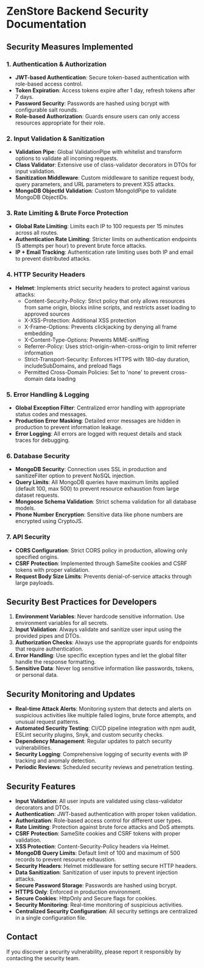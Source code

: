 # ZenStore Backend Security Documentation

## Security Measures Implemented

### 1. Authentication & Authorization

- **JWT-based Authentication**: Secure token-based authentication with role-based access control.
- **Token Expiration**: Access tokens expire after 1 day, refresh tokens after 7 days.
- **Password Security**: Passwords are hashed using bcrypt with configurable salt rounds.
- **Role-based Authorization**: Guards ensure users can only access resources appropriate for their role.

### 2. Input Validation & Sanitization

- **Validation Pipe**: Global ValidationPipe with whitelist and transform options to validate all incoming requests.
- **Class Validator**: Extensive use of class-validator decorators in DTOs for input validation.
- **Sanitization Middleware**: Custom middleware to sanitize request body, query parameters, and URL parameters to prevent XSS attacks.
- **MongoDB ObjectId Validation**: Custom MongoIdPipe to validate MongoDB ObjectIDs.

### 3. Rate Limiting & Brute Force Protection

- **Global Rate Limiting**: Limits each IP to 100 requests per 15 minutes across all routes.
- **Authentication Rate Limiting**: Stricter limits on authentication endpoints (5 attempts per hour) to prevent brute force attacks.
- **IP + Email Tracking**: Authentication rate limiting uses both IP and email to prevent distributed attacks.

### 4. HTTP Security Headers

- **Helmet**: Implements strict security headers to protect against various attacks:
  - Content-Security-Policy: Strict policy that only allows resources from same origin, blocks inline scripts, and restricts asset loading to approved sources
  - X-XSS-Protection: Additional XSS protection
  - X-Frame-Options: Prevents clickjacking by denying all frame embedding
  - X-Content-Type-Options: Prevents MIME-sniffing
  - Referrer-Policy: Uses strict-origin-when-cross-origin to limit referrer information
  - Strict-Transport-Security: Enforces HTTPS with 180-day duration, includeSubDomains, and preload flags
  - Permitted Cross-Domain Policies: Set to 'none' to prevent cross-domain data loading

### 5. Error Handling & Logging

- **Global Exception Filter**: Centralized error handling with appropriate status codes and messages.
- **Production Error Masking**: Detailed error messages are hidden in production to prevent information leakage.
- **Error Logging**: All errors are logged with request details and stack traces for debugging.

### 6. Database Security

- **MongoDB Security**: Connection uses SSL in production and sanitizeFilter option to prevent NoSQL injection.
- **Query Limits**: All MongoDB queries have maximum limits applied (default 100, max 500) to prevent resource exhaustion from large dataset requests.
- **Mongoose Schema Validation**: Strict schema validation for all database models.
- **Phone Number Encryption**: Sensitive data like phone numbers are encrypted using CryptoJS.

### 7. API Security

- **CORS Configuration**: Strict CORS policy in production, allowing only specified origins.
- **CSRF Protection**: Implemented through SameSite cookies and CSRF tokens with proper validation.
- **Request Body Size Limits**: Prevents denial-of-service attacks through large payloads.

## Security Best Practices for Developers

1. **Environment Variables**: Never hardcode sensitive information. Use environment variables for all secrets.
2. **Input Validation**: Always validate and sanitize user input using the provided pipes and DTOs.
3. **Authorization Checks**: Always use the appropriate guards for endpoints that require authentication.
4. **Error Handling**: Use specific exception types and let the global filter handle the response formatting.
5. **Sensitive Data**: Never log sensitive information like passwords, tokens, or personal data.

## Security Monitoring and Updates

- **Real-time Attack Alerts**: Monitoring system that detects and alerts on suspicious activities like multiple failed logins, brute force attempts, and unusual request patterns.
- **Automated Security Testing**: CI/CD pipeline integration with npm audit, ESLint security plugins, Snyk, and custom security checks.
- **Dependency Management**: Regular updates to patch security vulnerabilities.
- **Security Logging**: Comprehensive logging of security events with IP tracking and anomaly detection.
- **Periodic Reviews**: Scheduled security reviews and penetration testing.

## Security Features

- **Input Validation**: All user inputs are validated using class-validator decorators and DTOs.
- **Authentication**: JWT-based authentication with proper token validation.
- **Authorization**: Role-based access control for different user types.
- **Rate Limiting**: Protection against brute force attacks and DoS attempts.
- **CSRF Protection**: SameSite cookies and CSRF tokens with proper validation.
- **XSS Protection**: Content-Security-Policy headers via Helmet.
- **MongoDB Query Limits**: Default limit of 100 and maximum of 500 records to prevent resource exhaustion.
- **Security Headers**: Helmet middleware for setting secure HTTP headers.
- **Data Sanitization**: Sanitization of user inputs to prevent injection attacks.
- **Secure Password Storage**: Passwords are hashed using bcrypt.
- **HTTPS Only**: Enforced in production environment.
- **Secure Cookies**: HttpOnly and Secure flags for cookies.
- **Security Monitoring**: Real-time monitoring of suspicious activities.
- **Centralized Security Configuration**: All security settings are centralized in a single configuration file.

## Contact

If you discover a security vulnerability, please report it responsibly by contacting the security team.